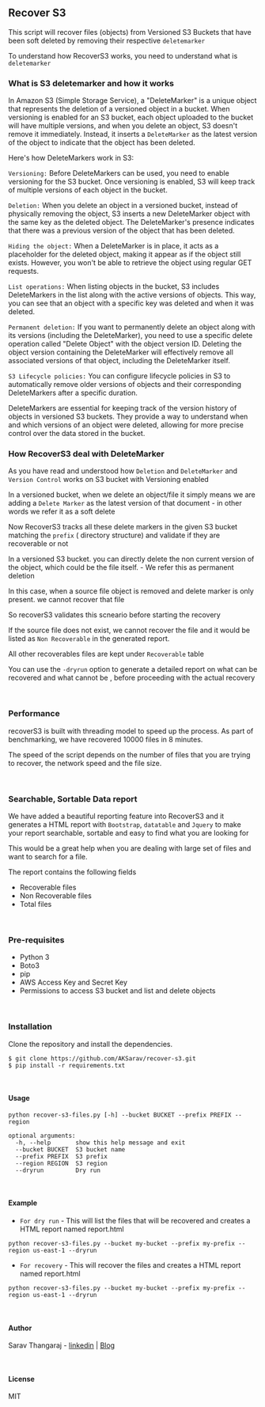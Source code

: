 ## Recover S3

This script will recover files (objects) from Versioned S3 Buckets that have been soft deleted by
removing their respective `deletemarker` 

To understand how RecoverS3 works,  you need to understand what is `deletemarker` 


### What is S3 deletemarker and how it works


In Amazon S3 (Simple Storage Service), a "DeleteMarker" is a unique object that represents the deletion of a versioned object in a bucket. When versioning is enabled for an S3 bucket, each object uploaded to the bucket will have multiple versions, and when you delete an object, S3 doesn't remove it immediately. Instead, it inserts a `DeleteMarker` as the latest version of the object to indicate that the object has been deleted.

Here's how DeleteMarkers work in S3:

`Versioning:` Before DeleteMarkers can be used, you need to enable versioning for the S3 bucket. Once versioning is enabled, S3 will keep track of multiple versions of each object in the bucket.

`Deletion:` When you delete an object in a versioned bucket, instead of physically removing the object, S3 inserts a new DeleteMarker object with the same key as the deleted object. The DeleteMarker's presence indicates that there was a previous version of the object that has been deleted.

`Hiding the object:` When a DeleteMarker is in place, it acts as a placeholder for the deleted object, making it appear as if the object still exists. However, you won't be able to retrieve the object using regular GET requests.

`List operations:` When listing objects in the bucket, S3 includes DeleteMarkers in the list along with the active versions of objects. This way, you can see that an object with a specific key was deleted and when it was deleted.

`Permanent deletion:` If you want to permanently delete an object along with its versions (including the DeleteMarker), you need to use a specific delete operation called "Delete Object" with the object version ID. Deleting the object version containing the DeleteMarker will effectively remove all associated versions of that object, including the DeleteMarker itself.

`S3 Lifecycle policies:` You can configure lifecycle policies in S3 to automatically remove older versions of objects and their corresponding DeleteMarkers after a specific duration.

DeleteMarkers are essential for keeping track of the version history of objects in versioned S3 buckets. They provide a way to understand when and which versions of an object were deleted, allowing for more precise control over the data stored in the bucket.


### How RecoverS3 deal with DeleteMarker

As you have read and understood how `Deletion` and `DeleteMarker` and `Version Control` works on S3 bucket with Versioning enabled

In a versioned bucket, when we delete an object/file it simply means we are adding a `Delete Marker` as the latest version of that document - in other words we refer it as a soft delete

Now RecoverS3 tracks all these delete markers in the given S3 bucket matching the `prefix` ( directory structure) and validate if they are recoverable or not

In a versioned S3 bucket. you can directly delete the non current version of the object, which could be the file itself. - We refer this as permanent deletion

In this case, when a source file object is removed and delete marker is only present. we cannot recover that file

So recoverS3 validates this scneario before starting the recovery

If the source file does not exist, we cannot recover the file and it would be listed as `Non Recoverable` in the generated report.

All other recoverables files are kept under `Recoverable` table 

You can use the `-dryrun` option to generate a detailed report on what can be recovered and what cannot be , before proceeding with the actual recovery

&nbsp;
### Performance

recoverS3 is built with threading model to speed up the process. As part of benchmarking, we have recovered 10000 files in 8 minutes.

The speed of the script depends on the number of files that you are trying to recover, the network speed and the file size.

&nbsp;

### Searchable, Sortable Data report

We have added a beautiful reporting feature into RecoverS3 and it generates a HTML report with `Bootstrap`, `datatable` and `Jquery` to make your report searchable, sortable and easy to find what you are looking for

This would be a great help when you are dealing with large set of files and want to search for a file.

The report contains the following fields

* Recoverable files
* Non Recoverable files
* Total files



&nbsp;

### Pre-requisites

* Python 3
* Boto3
* pip
* AWS Access Key and Secret Key
* Permissions to access S3 bucket and list and delete objects

&nbsp;

### Installation

Clone the repository and install the dependencies.

```
$ git clone https://github.com/AKSarav/recover-s3.git
$ pip install -r requirements.txt
```


&nbsp;
#### Usage

```
python recover-s3-files.py [-h] --bucket BUCKET --prefix PREFIX --region

optional arguments:
  -h, --help       show this help message and exit
  --bucket BUCKET  S3 bucket name
  --prefix PREFIX  S3 prefix
  --region REGION  S3 region
  --dryrun         Dry run
```
&nbsp;

#### Example

- `For dry run` - This will list the files that will be recovered and creates a HTML report named report.html

```
python recover-s3-files.py --bucket my-bucket --prefix my-prefix --region us-east-1 --dryrun
```

- `For recovery` - This will recover the files and creates a HTML report named report.html


```
python recover-s3-files.py --bucket my-bucket --prefix my-prefix --region us-east-1 --dryrun
```
&nbsp;

#### Author
Sarav Thangaraj - [linkedin](https://linkedin.com/in/aksarav) | [Blog](https://devopsjunction.com)

&nbsp;
    
#### License
MIT
